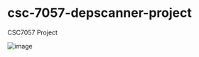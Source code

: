 # csc-7057-depscanner-project
CSC7057 Project

![image](https://github.com/agrainger14/csc-7057-depscanner-project/assets/132609173/5aa99219-5a4c-4fc6-94b9-978a7d15fa22)
